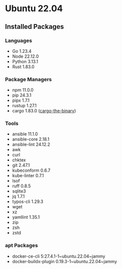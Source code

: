 # Ubuntu 22.04

## Installed Packages

### Languages

- Go 1.23.4
- Node 22.12.0
- Python 3.13.1
- Rust 1.83.0

### Package Managers

- npm 11.0.0
- pip 24.3.1
- pipx 1.7.1
- rustup 1.27.1
- cargo 1.83.0 ([cargo-the-binary](https://github.com/rust-lang/cargo/blob/master/src/cargo/version.rs))

### Tools

- ansible 11.1.0
- ansible-core 2.18.1
- ansible-lint 24.12.2
- awk
- curl
- chktex
- git 2.47.1
- kubeconform 0.6.7
- kube-linter 0.7.1
- lsof
- ruff 0.8.5
- sqlite3
- jq 1.7.1
- typos-cli 1.29.3
- wget
- xz
- yamllint 1.35.1
- zip
- zsh
- zstd

### apt Packages

- docker-ce-cli 5:27.4.1-1\~ubuntu.22.04\~jammy
- docker-buildx-plugin 0.19.3-1\~ubuntu.22.04\~jammy
